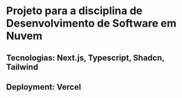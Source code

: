 # Projeto para a disciplina de Desenvolvimento de Software em Nuvem
## Tecnologias: Next.js, Typescript, Shadcn, Tailwind
## Deployment: Vercel
